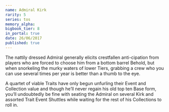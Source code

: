 ```yaml
---
name: Admiral Kirk
rarity: 5
series: tos
memory_alpha:
bigbook_tier: 8
in_portal: true
date: 26/06/2017
published: true
---
```


The nattily dressed Admiral generally elicits crestfallen anti-cipation from players who are forced to choose him from a bottom barrel Behold, but when snorkeling the murky waters of lower Tiers, grabbing a crew who you can use several times per year is better than a thumb to the eye.

A quartet of viable Traits have only begun unfurling their Event and Collection value and though he’ll never regain his old top ten Base form, you’ll undoubtedly be fine with seating the Admiral on several Kirk and assorted Trait Event Shuttles while waiting for the rest of his Collections to roll in.

